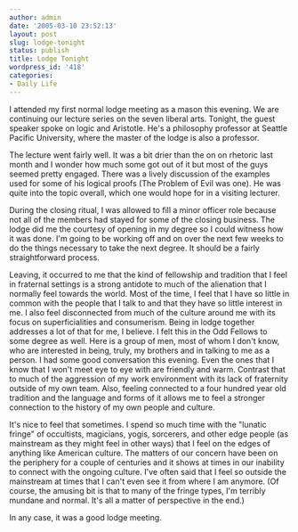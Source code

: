 ```yaml
---
author: admin
date: '2005-03-10 23:52:13'
layout: post
slug: lodge-tonight
status: publish
title: Lodge Tonight
wordpress_id: '418'
categories:
- Daily Life
---
```

<p>I attended my first normal lodge meeting as a mason this evening. We are 
continuing our lecture series on the seven liberal arts. Tonight, the guest 
speaker spoke on logic and Aristotle. He&#39;s a philosophy professor at Seattle 
Pacific University, where the master of the lodge is also a professor.</p>
<p>The lecture went fairly well. It was a bit drier than the on on rhetoric last 
month and I wonder how much some got out of it but most of the guys seemed 
pretty engaged. There was a lively discussion of the examples used for some of 
his logical proofs (The Problem of Evil was one). He was quite into the topic 
overall, which one would hope for in a visiting lecturer.</p>
<p>During the closing ritual, I was allowed to fill a minor officer role because 
not all of the members had stayed for some of the closing business. The lodge 
did me the courtesy of opening in my degree so I could witness how it was done. 
I&#39;m going to be working off and on over the next few weeks to do the things 
necessary to take the next degree. It should be a fairly straightforward 
process.</p>
<p>Leaving, it occurred to me that the kind of fellowship and tradition that I 
feel in fraternal settings is a strong antidote to much of the alienation that I 
normally feel towards the world. Most of the time, I feel that I have so little 
in common with the people that I talk to and that they have so little interest 
in me. I also feel disconnected from much of the culture around me with its 
focus on superficialities and consumerism. Being in lodge together addresses a 
lot of that for me, I believe. I felt this in the Odd Fellows to some degree as 
well. Here is a group of men, most of whom I don&#39;t know, who are interested in 
being, truly, my brothers and in talking to me as a person. I had some good 
conversation this evening. Even the ones that I know that I won&#39;t meet eye to 
eye with are friendly and warm. Contrast that to much of the aggression of my 
work environment with its lack of fraternity outside of my own team. Also, 
feeling connected to a four hundred year old tradition and the language and 
forms of it allows me to feel a stronger connection to the history of my own 
people and culture. </p>
<p>It&#39;s nice to feel that sometimes. I spend so much time with the &quot;lunatic 
fringe&quot; of occultists, magicians, yogis, sorcerers, and other edge people (as 
mainstream as they might feel in other ways) that I feel on the edges of 
anything like American culture. The matters of our concern have been on the 
periphery for a couple of centuries and it shows at times in our inability to 
connect with the ongoing culture. I&#39;ve often said that I feel so outside the 
mainstream at times that I can&#39;t even see it from where I am anymore. (Of 
course, the amusing bit is that to many of the fringe types, I&#39;m terribly 
mundane and normal. It&#39;s all a matter of perspective in the end.)</p>
<p>In any case, it was a good lodge meeting.</p>
